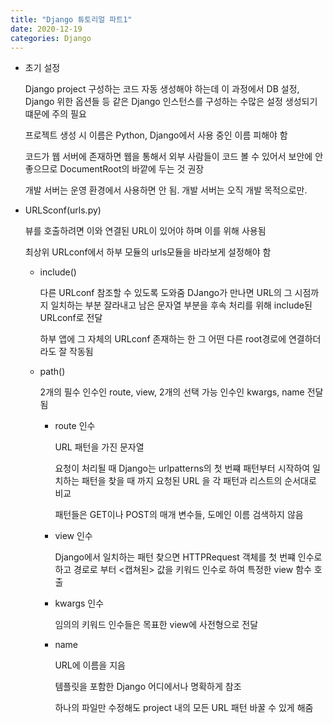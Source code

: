 ```yaml
---
title: "Django 튜토리얼 파트1"
date: 2020-12-19
categories: Django
---
```


- 초기 설정

  Django project 구성하는 코드 자동 생성해야 하는데 이 과정에서 DB 설정, Django 위한 옵션들 등 같은 Django 인스턴스를 구성하는 수많은 설정 생성되기 떄문에 주의 필요

  프로젝트 생성 시 이름은 Python, Django에서 사용 중인 이름 피해야 함

  코드가 웹 서버에 존재하면 웹을 통해서 외부 사람들이 코드 볼 수 있어서 보안에 안 좋으므로 DocumentRoot의 바깥에 두는 것 권장

  개발 서버는 운영 환경에서 사용하면 안 됨. 개발 서버는 오직 개발 목적으로만.

- URLSconf(urls.py)

  뷰를 호출하려면 이와 연결된 URL이 있어야 하며 이를 위해 사용됨

  최상위 URLconf에서 하부 모듈의 urls모듈을 바라보게 설정해야 함

  - include()

    다른 URLconf 참조할 수 있도록 도와줌
    DJango가 만나면 URL의 그 시점까지 일치하는 부분 잘라내고 남은 문자열 부분을 후속 처리를 위해 include된 URLconf로 전달

    하부 앱에 그 자체의 URLconf 존재하는 한 그 어떤 다른 root경로에 연결하더라도 잘 작동됨

  - path()

    2개의 필수 인수인 route, view, 2개의 선택 가능 인수인 kwargs, name 전달됨

    - route 인수

      URL 패턴을 가진 문자열

      요청이 처리될 때 Django는 urlpatterns의 첫 번쨰 패턴부터 시작하여 일치하는 패턴을 찾을 때 까지 요청된 URL 을 각 패턴과 리스트의 순서대로 비교

      패턴들은 GET이나 POST의 매개 변수들, 도메인 이름 검색하지 않음

    - view 인수

      Django에서 일치하는 패턴 찾으면 HTTPRequest 객체를 첫 번쨰 인수로 하고 경로로 부터 <캡쳐된> 값을 키워드 인수로 하여 특정한 view 함수 호출

    - kwargs 인수

      임의의 키워드 인수들은 목표한 view에 사전형으로 전달

    - name

      URL에 이름을 지음

      템플릿을 포함한 Django 어디에서나 명확하게 참조

      하나의 파일만 수정해도 project 내의 모든 URL 패턴 바꿀 수 있게 해줌
